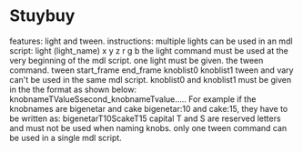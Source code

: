 # Stuybuy
features: light and tween.
instructions:
multiple lights can be used in an mdl script:
light (light_name) x y z r g b
the light command must be used at the very beginning of the mdl script.
one light must be given.
the tween command.
tween start_frame end_frame knoblist0 knoblist1
tween and vary can't be used in the same mdl script.
knoblist0 and knoblist1 must be given in the the format as shown below:
knobnameTValueSsecond_knobnameTvalue.....
For example if the knobnames are bigenetar and cake bigenetar:10 and cake:15, they have to be written as:
bigenetarT10ScakeT15
capital T and S are reserved letters and must not be used when naming knobs.
only one tween command can be used in a single mdl script.
